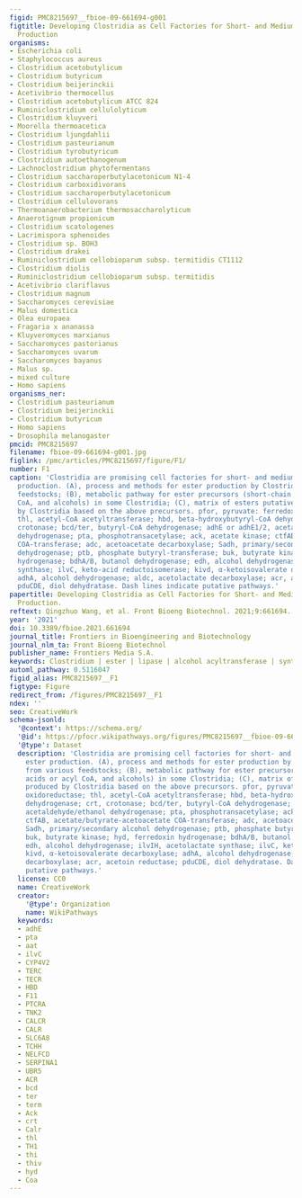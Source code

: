```yaml
---
figid: PMC8215697__fbioe-09-661694-g001
figtitle: Developing Clostridia as Cell Factories for Short- and Medium-Chain Ester
  Production
organisms:
- Escherichia coli
- Staphylococcus aureus
- Clostridium acetobutylicum
- Clostridium butyricum
- Clostridium beijerinckii
- Acetivibrio thermocellus
- Clostridium acetobutylicum ATCC 824
- Ruminiclostridium cellulolyticum
- Clostridium kluyveri
- Moorella thermoacetica
- Clostridium ljungdahlii
- Clostridium pasteurianum
- Clostridium tyrobutyricum
- Clostridium autoethanogenum
- Lachnoclostridium phytofermentans
- Clostridium saccharoperbutylacetonicum N1-4
- Clostridium carboxidivorans
- Clostridium saccharoperbutylacetonicum
- Clostridium cellulovorans
- Thermoanaerobacterium thermosaccharolyticum
- Anaerotignum propionicum
- Clostridium scatologenes
- Lacrimispora sphenoides
- Clostridium sp. BOH3
- Clostridium drakei
- Ruminiclostridium cellobioparum subsp. termitidis CT1112
- Clostridium diolis
- Ruminiclostridium cellobioparum subsp. termitidis
- Acetivibrio clariflavus
- Clostridium magnum
- Saccharomyces cerevisiae
- Malus domestica
- Olea europaea
- Fragaria x ananassa
- Kluyveromyces marxianus
- Saccharomyces pastorianus
- Saccharomyces uvarum
- Saccharomyces bayanus
- Malus sp.
- mixed culture
- Homo sapiens
organisms_ner:
- Clostridium pasteurianum
- Clostridium beijerinckii
- Clostridium butyricum
- Homo sapiens
- Drosophila melanogaster
pmcid: PMC8215697
filename: fbioe-09-661694-g001.jpg
figlink: /pmc/articles/PMC8215697/figure/F1/
number: F1
caption: 'Clostridia are promising cell factories for short- and medium-chain ester
  production. (A), process and methods for ester production by Clostridia from various
  feedstocks; (B), metabolic pathway for ester precursors (short-chain acids or acyl
  CoA, and alcohols) in some Clostridia; (C), matrix of esters putatively produced
  by Clostridia based on the above precursors. pfor, pyruvate: ferredoxin oxidoreductase;
  thl, acetyl-CoA acetyltransferase; hbd, beta-hydroxybutyryl-CoA dehydrogenase; crt,
  crotonase; bcd/ter, butyryl-CoA dehydrogenase; adhE or adhE1/2, acetaldehyde/ethanol
  dehydrogenase; pta, phosphotransacetylase; ack, acetate kinase; ctfAB, acetate/butyrate-acetoacetate
  COA-transferase; adc, acetoacetate decarboxylase; Sadh, primary/secondary alcohol
  dehydrogenase; ptb, phosphate butyryl-transferase; buk, butyrate kinase; hyd, ferredoxin
  hydrogenase; bdhA/B, butanol dehydrogenase; edh, alcohol dehydrogenase; ilvIH, acetolactate
  synthase; ilvC, keto-acid reductoisomerase; kivd, α-ketoisovalerate decarboxylase;
  adhA, alcohol dehydrogenase; aldc, acetolactate decarboxylase; acr, acetoin reductase;
  pduCDE, diol dehydratase. Dash lines indicate putative pathways.'
papertitle: Developing Clostridia as Cell Factories for Short- and Medium-Chain Ester
  Production.
reftext: Qingzhuo Wang, et al. Front Bioeng Biotechnol. 2021;9:661694.
year: '2021'
doi: 10.3389/fbioe.2021.661694
journal_title: Frontiers in Bioengineering and Biotechnology
journal_nlm_ta: Front Bioeng Biotechnol
publisher_name: Frontiers Media S.A.
keywords: Clostridium | ester | lipase | alcohol acyltransferase | synthetic biology
automl_pathway: 0.5116047
figid_alias: PMC8215697__F1
figtype: Figure
redirect_from: /figures/PMC8215697__F1
ndex: ''
seo: CreativeWork
schema-jsonld:
  '@context': https://schema.org/
  '@id': https://pfocr.wikipathways.org/figures/PMC8215697__fbioe-09-661694-g001.html
  '@type': Dataset
  description: 'Clostridia are promising cell factories for short- and medium-chain
    ester production. (A), process and methods for ester production by Clostridia
    from various feedstocks; (B), metabolic pathway for ester precursors (short-chain
    acids or acyl CoA, and alcohols) in some Clostridia; (C), matrix of esters putatively
    produced by Clostridia based on the above precursors. pfor, pyruvate: ferredoxin
    oxidoreductase; thl, acetyl-CoA acetyltransferase; hbd, beta-hydroxybutyryl-CoA
    dehydrogenase; crt, crotonase; bcd/ter, butyryl-CoA dehydrogenase; adhE or adhE1/2,
    acetaldehyde/ethanol dehydrogenase; pta, phosphotransacetylase; ack, acetate kinase;
    ctfAB, acetate/butyrate-acetoacetate COA-transferase; adc, acetoacetate decarboxylase;
    Sadh, primary/secondary alcohol dehydrogenase; ptb, phosphate butyryl-transferase;
    buk, butyrate kinase; hyd, ferredoxin hydrogenase; bdhA/B, butanol dehydrogenase;
    edh, alcohol dehydrogenase; ilvIH, acetolactate synthase; ilvC, keto-acid reductoisomerase;
    kivd, α-ketoisovalerate decarboxylase; adhA, alcohol dehydrogenase; aldc, acetolactate
    decarboxylase; acr, acetoin reductase; pduCDE, diol dehydratase. Dash lines indicate
    putative pathways.'
  license: CC0
  name: CreativeWork
  creator:
    '@type': Organization
    name: WikiPathways
  keywords:
  - adhE
  - pta
  - aat
  - ilvC
  - CYP4V2
  - TERC
  - TECR
  - HBD
  - F11
  - PTCRA
  - TNK2
  - CALCR
  - CALR
  - SLC6A8
  - TCHH
  - NELFCD
  - SERPINA1
  - UBR5
  - ACR
  - bcd
  - ter
  - term
  - Ack
  - crt
  - Calr
  - thl
  - TH1
  - thi
  - thiv
  - hyd
  - Coa
---
```

